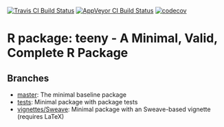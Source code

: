 [![Travis CI Build Status](https://travis-ci.org/HenrikBengtsson/teeny.svg?branch=vignettes/Sweave)](https://travis-ci.org/HenrikBengtsson/teeny/branches)
[![AppVeyor CI Build Status](https://ci.appveyor.com/api/projects/status/github/HenrikBengtsson/teeny?branch=vignettes/Sweave&svg=true)](https://ci.appveyor.com/project/HenrikBengtsson/teeny)
[![codecov](https://codecov.io/gh/HenrikBengtsson/teeny/branch/vignettes/Sweave/graph/badge.svg)](https://codecov.io/gh/HenrikBengtsson/teeny/branches)

# R package: teeny - A Minimal, Valid, Complete R Package


## Branches

* [master](https://github.com/HenrikBengtsson/teeny): The minimal baseline package
* [tests](https://github.com/HenrikBengtsson/teeny/tree/tests): Minimal package with package tests
* [vignettes/Sweave](https://github.com/HenrikBengtsson/teeny/tree/vignettes/Sweave): Minimal package with an Sweave-based vignette (requires LaTeX)


